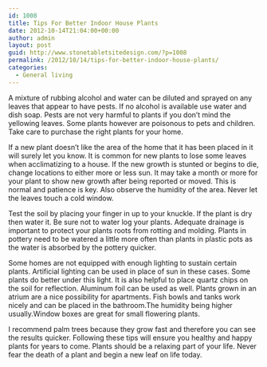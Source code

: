 ```yaml
---
id: 1008
title: Tips For Better Indoor House Plants
date: 2012-10-14T21:04:00+00:00
author: admin
layout: post
guid: http://www.stonetabletsitedesign.com/?p=1008
permalink: /2012/10/14/tips-for-better-indoor-house-plants/
categories:
  - General living
---
```

A mixture of rubbing alcohol and water can be diluted and sprayed on any leaves that appear to have pests. If no alcohol is available use water and dish soap. Pests are not very harmful to plants if you don&#8217;t mind the yellowing leaves. Some plants however are poisonous to pets and children. Take care to purchase the right plants for your home.

If a new plant doesn&#8217;t like the area of the home that it has been placed in it will surely let you know. It is common for new plants to lose some leaves when acclimatizing to a house. If the new growth is stunted or begins to die, change locations to either more or less sun. It may take a month or more for your plant to show new growth after being reported or moved. This is normal and patience is key. Also observe the humidity of the area. Never let the leaves touch a cold window.

Test the soil by placing your finger in up to your knuckle. If the plant is dry then water it. Be sure not to water log your plants. Adequate drainage is important to protect your plants roots from rotting and molding. Plants in pottery need to be watered a little more often than plants in plastic pots as the water is absorbed by the pottery quicker.

Some homes are not equipped with enough lighting to sustain certain plants. Artificial lighting can be used in place of sun in these cases. Some plants do better under this light. It is also helpful to place quartz chips on the soil for reflection. Aluminum foil can be used as well. Plants grown in an atrium are a nice possibility for apartments. Fish bowls and tanks work nicely and can be placed in the bathroom.The humidity being higher usually.Window boxes are great for small flowering plants.

I recommend palm trees because they grow fast and therefore you can see the results quicker. Following these tips will ensure you healthy and happy plants for years to come. Plants should be a relaxing part of your life. Never fear the death of a plant and begin a new leaf on life today.